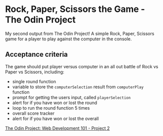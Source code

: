 # Rock, Paper, Scissors the Game - The Odin Project

My second output from The Odin Project! A simple Rock, Paper, Scissors game for a player to play against the computer in the console.

## Acceptance criteria

The game should put player versus computer in an all out battle of Rock vs Paper vs Scissors, including:

* single round function
* variable to store the `computerSelection` result from `computerPlay` function
* prompt for getting the users input, called `playerSelection`
* alert for if you have won or lost the round
* loop to run the round function 5 times
* overall score tracker
* alert for if you have won or lost the overall

[The Odin Project: Web Development 101 - Project 2](https://www.theodinproject.com/courses/web-development-101/lessons/rock-paper-scissors)
